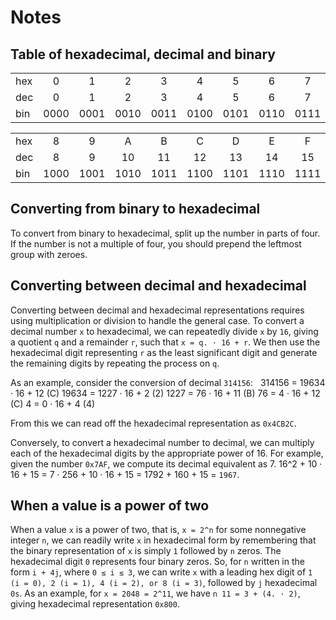 Notes
=====

Table of hexadecimal, decimal and binary
----------------------------------------

|      |      |      |      |      |      |      |      |      |
| ---- |:----:|:----:|:----:|:----:|:----:|:----:|:----:|:----:|
| hex  | 0    | 1    | 2    | 3    | 4    | 5    | 6    | 7    |
| dec  | 0    | 1    | 2    | 3    | 4    | 5    | 6    | 7    |
| bin  | 0000 | 0001 | 0010 | 0011 | 0100 | 0101 | 0110 | 0111 |

|      |      |      |      |      |      |      |      |      |
| ---- |:----:|:----:|:----:|:----:|:----:|:----:|:----:|:----:|
| hex  | 8    | 9    | A    | B    | C    | D    | E    | F    |
| dec  | 8    | 9    | 10   | 11   | 12   | 13   | 14   | 15   |
| bin  | 1000 | 1001 | 1010 | 1011 | 1100 | 1101 | 1110 | 1111 |


Converting from binary to hexadecimal
-------------------------------------

To convert from binary to hexadecimal, split up the number in parts of four. If the number is not a multiple of four, you should prepend the leftmost group with zeroes.


Converting between decimal and hexadecimal
------------------------------------------

Converting between decimal and hexadecimal representations requires using multiplication or division to handle the general case. To convert a decimal number `x` to hexadecimal, we can repeatedly divide `x` by `16`, giving a quotient `q` and a remainder `r`, such that `x = q. · 16 + r`. We then use the hexadecimal digit representing `r` as the least significant digit and generate the remaining digits by repeating the process on `q`.

As an example, consider the conversion of decimal `314156`:
 
    314156 = 19634 · 16 + 12 (C)
    19634 = 1227 · 16 + 2 (2)
    1227 = 76 · 16 + 11 (B)
    76 = 4 · 16 + 12 (C)
    4 = 0 · 16 + 4 (4)

From this we can read off the hexadecimal representation as `0x4CB2C`.

Conversely, to convert a hexadecimal number to decimal, we can multiply each of the hexadecimal digits by the appropriate power of 16. For example, given the number `0x7AF`, we compute its decimal equivalent as 7. 16^2 + 10 · 16 + 15 = 7 · 256 + 10 · 16 + 15 = 1792 + 160 + 15 = `1967`.



When a value is a power of two
------------------------------

When a value `x` is a power of two, that is, `x = 2^n` for some nonnegative integer `n`, we can readily write `x` in hexadecimal form by remembering that the binary representation of `x` is simply `1` followed by `n` zeros. The hexadecimal digit `0` represents four binary zeros. So, for `n` written in the form `i + 4j`, where `0 ≤ i ≤ 3`, we can write `x` with a leading hex digit of `1 (i = 0), 2 (i = 1), 4 (i = 2), or 8 (i = 3)`, followed by `j` hexadecimal `0s`. As an example, for `x = 2048 = 2^11`, we have `n 11 = 3 + (4. · 2)`, giving hexadecimal representation `0x800`.
